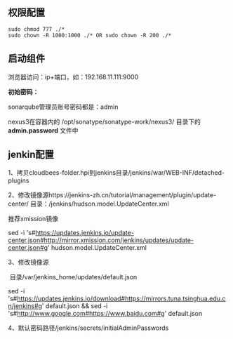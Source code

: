 ## 权限配置

```
sudo chmod 777 ./*
sudo chown -R 1000:1000 ./* OR sudo chown -R 200 ./*
```



## 启动组件

浏览器访问：ip+端口，如：192.168.11.111:9000

**初始密码：**

sonarqube管理员账号密码都是：admin

nexus3在容器内的 /opt/sonatype/sonatype-work/nexus3/ 目录下的 **admin.password** 文件中



## jenkin配置

1、拷贝cloudbees-folder.hpi到jenkins目录/jenkins/war/WEB-INF/detached-plugins

2、修改镜像源https://jenkins-zh.cn/tutorial/management/plugin/update-center/
      目录：/jenkins/hudson.model.UpdateCenter.xml

推荐xmission镜像	

sed -i 's#https://updates.jenkins.io/update-center.json#http://mirror.xmission.com/jenkins/updates/update-center.json#g' hudson.model.UpdateCenter.xml

3、修改镜像源

​      目录/var/jenkins_home/updates/default.json

sed -i 's#https://updates.jenkins.io/download#https://mirrors.tuna.tsinghua.edu.cn/jenkins#g' default.json && sed -i 's#http://www.google.com#https://www.baidu.com#g' default.json

4、默认密码路径/jenkins/secrets/initialAdminPasswords